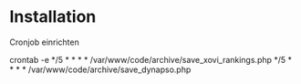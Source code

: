 




# Installation

Cronjob einrichten

crontab -e
*/5     *      *     *    *    /var/www/code/archive/save_xovi_rankings.php
*/5     *      *     *    *    /var/www/code/archive/save_dynapso.php